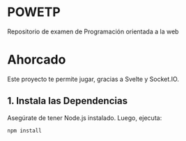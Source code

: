 # POWETP
Repositorio de examen de Programación orientada a la web


# Ahorcado

Este proyecto te permite jugar, gracias a Svelte y Socket.IO.


## 1. Instala las Dependencias
Asegúrate de tener Node.js instalado. Luego, ejecuta:
```bash
npm install

